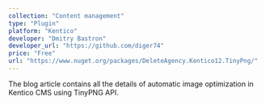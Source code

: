 ```yaml
---
collection: "Content management"
type: "Plugin"
platform: "Kentico"
developer: "Dmitry Bastron"
developer_url: "https://github.com/diger74"
price: "Free"
url: "https://www.nuget.org/packages/DeleteAgency.Kentico12.TinyPng/"
---
```


The blog article contains all the details of automatic image optimization in Kentico CMS using TinyPNG API.
